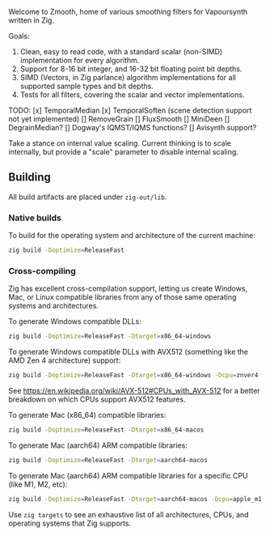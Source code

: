 Welcome to Zmooth, home of various smoothing filters for Vapoursynth written in Zig.

Goals:
1. Clean, easy to read code, with a standard scalar (non-SIMD) implementation for every algorithm.
3. Support for 8-16 bit integer, and 16-32 bit floating point bit depths.
2. SIMD (Vectors, in Zig parlance) algorithm implementations for all supported sample types and bit depths.
4. Tests for all filters, covering the scalar and vector implementations.

TODO:
[x] TemporalMedian
[x] TemporalSoften (scene detection support not yet implemented)
[] RemoveGrain
[] FluxSmooth
[] MiniDeen
[] DegrainMedian?
[] Dogway's IQMST/IQMS functions?
[] Avisynth support?

Take a stance on internal value scaling. Current thinking is to scale internally, but provide a "scale" parameter to
disable internal scaling.

## Building
All build artifacts are placed under `zig-out/lib`.

### Native builds
To build for the operating system and architecture of the current machine:

```sh
zig build -Doptimize=ReleaseFast
```

### Cross-compiling
Zig has excellent cross-compilation support, letting us create Windows, Mac, or Linux compatible libraries from any of
those same operating systems and architectures.

To generate Windows compatible DLLs:

```sh
zig build -Doptimize=ReleaseFast -Dtarget=x86_64-windows
```

To generate Windows compatible DLLs with AVX512 (something like the AMD Zen 4 architecture) support:

```sh
zig build -Doptimize=ReleaseFast -Dtarget=x86_64-windows -Dcpu=znver4
```

See https://en.wikipedia.org/wiki/AVX-512#CPUs_with_AVX-512 for a better breakdown on which CPUs support AVX512
features.

To generate Mac (x86_64) compatible libraries:

```sh
zig build -Doptimize=ReleaseFast -Dtarget=x86_64-macos
```

To generate Mac (aarch64) ARM compatible libraries:

```sh
zig build -Doptimize=ReleaseFast -Dtarget=aarch64-macos 
```

To generate Mac (aarch64) ARM compatible libraries for a specific CPU (like M1, M2, etc):

```sh
zig build -Doptimize=ReleaseFast -Dtarget=aarch64-macos -Dcpu=apple_m1
```

Use `zig targets` to see an exhaustive list of all architectures, CPUs, and operating systems that Zig supports.
